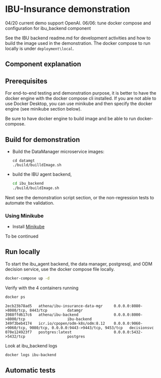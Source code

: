 # IBU-Insurance demonstration

04/20 current demo support OpenAI.
06/06: tune docker compose and configuration for ibu_backend component

See the IBU backend readme.md for development activities and how to build the image used in the demonstration. The docker compose to run locally is under `deployment\local`.

## Component explanation

## Prerequisites

For end-to-end testing and demonstration purpose, it is better to have the docker engine with the docker compose cli installed. If you are not able to use Docker Desktop, you can use minikube and then specify the docker engine (see minikube section below).

Be sure to have docker engine to build image and be able to run docker-compose. 


## Build for demonstration

* Build the DataManager microservice images:

    ```
    cd datamgt
    ./build/builldImage.sh
    ```

* build the IBU agent backend,

    ```sh
    cd ibu_backend
    ./build/buildImage.sh
    ```


Next see the demonstration script section, or the non-regression tests to automate the validation.

### Using Minikube

* Install [Minikube](https://minikube.sigs.k8s.io/docs/start/)

 To be continued

## Run locally

To start the ibu_agent backend, the data manager, postgresql, and ODM decision service, use the docker compose file locally. 

```sh
docker-compose up -d 
```

Verify with the 4 containers running

```sh
docker ps
```

```
2ecb23b78ad5   athena/ibu-insurance-data-mgr     0.0.0.0:8080->8080/tcp, 8443/tcp         datamgr
3988ffd617c6   athena/ibu-backend                0.0.0.0:8000->8000/tcp                   ibu-backend
349f3beb4174   icr.io/cpopen/odm-k8s/odm:8.12    0.0.0.0:9060->9060/tcp, 9080/tcp, 0.0.0.0:9443->9443/tcp, 9453/tcp   decisionsvc
070e124923f7   postgres:latest                   0.0.0.0:5432->5432/tcp                   postgres
```

Look at ibu_backend logs

```sh
docker logs ibu-backend
```


## Automatic tests
